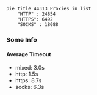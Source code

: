 
```mermaid
pie title 44313 Proxies in list
    "HTTP" : 24854
    "HTTPS": 6492
    "SOCKS" : 18088
```

### Some Info
#### Average Timeout

- mixed: 3.0s
- http: 1.5s
- https: 8.7s
- socks: 6.3s
